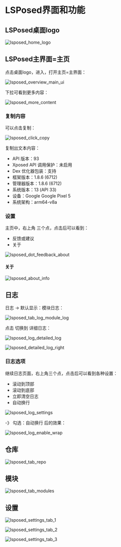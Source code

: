 # LSPosed界面和功能

## LSPosed桌面logo

![lsposed_home_logo](../assets/img/lsposed_home_logo.png)

## LSPosed主界面=主页

点击桌面logo，进入，打开主页=主界面：

![lsposed_overview_main_ui](../assets/img/lsposed_overview_main_ui.png)

下拉可看到更多内容：

![lsposed_more_content](../assets/img/lsposed_more_content.png)

### 复制内容

可以点击复制：

![lsposed_click_copy](../assets/img/lsposed_click_copy.png)

复制出文本内容：

* API 版本：93
* Xposed API 调用保护：未启用
* Dex 优化器包装：支持
* 框架版本：1.8.6 (6712)
* 管理器版本：1.8.6 (6712)
* 系统版本：13 (API 33)
* 设备：Google Google Pixel 5
* 系统架构：arm64-v8a

### 设置

主页中，右上角 三个点，点击后可以看到：

* 反馈或建议
* 关于

![lsposed_dot_feedback_about](../assets/img/lsposed_dot_feedback_about.png)

#### 关于

![lsposed_about_info](../assets/img/lsposed_about_info.png)

## 日志

日志 -> 默认显示：模块日志：

![lsposed_tab_log_module_log](../assets/img/lsposed_tab_log_module_log.png)

点击 切换到 详细日志：

![lsposed_log_detailed_log](../assets/img/lsposed_log_detailed_log.png)

![lsposed_detailed_log_right](../assets/img/lsposed_detailed_log_right.png)

### 日志选项

继续日志页面，右上角三个点，点击后可以看到各种设置：

* 滚动到顶部
* 滚动到底部
* 立即清空日志
* 自动换行

![lsposed_log_settings](../assets/img/lsposed_log_settings.png)

-》 勾选：自动换行 后的效果：

![lsposed_log_enable_wrap](../assets/img/lsposed_log_enable_wrap.png)

## 仓库

![lsposed_tab_repo](../assets/img/lsposed_tab_repo.png)

## 模块

![lsposed_tab_modules](../assets/img/lsposed_tab_modules.png)

## 设置

![lsposed_settings_tab_1](../assets/img/lsposed_settings_tab_1.png)

![lsposed_settings_tab_2](../assets/img/lsposed_settings_tab_2.png)

![lsposed_settings_tab_3](../assets/img/lsposed_settings_tab_3.png)
